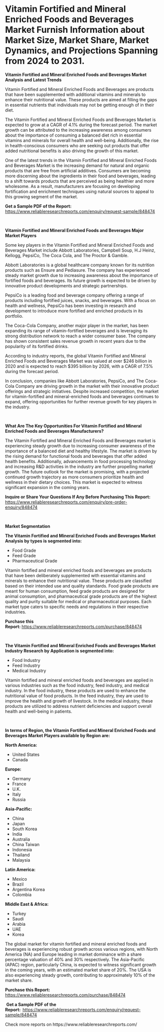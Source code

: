 <p><h1>Vitamin Fortified and Mineral Enriched Foods and Beverages Market Furnish Information about Market Size, Market Share, Market Dynamics, and Projections Spanning from 2024 to 2031.</h1></p><p><strong>Vitamin Fortified and Mineral Enriched Foods and Beverages Market Analysis and Latest Trends</strong></p>
<p><p>Vitamin Fortified and Mineral Enriched Foods and Beverages are products that have been supplemented with additional vitamins and minerals to enhance their nutritional value. These products are aimed at filling the gaps in essential nutrients that individuals may not be getting enough of in their diet.</p><p>The Vitamin Fortified and Mineral Enriched Foods and Beverages Market is expected to grow at a CAGR of 4.1% during the forecast period. The market growth can be attributed to the increasing awareness among consumers about the importance of consuming a balanced diet rich in essential vitamins and minerals for overall health and well-being. Additionally, the rise in health-conscious consumers who are seeking out products that offer added nutritional benefits is also driving the growth of this market.</p><p>One of the latest trends in the Vitamin Fortified and Mineral Enriched Foods and Beverages Market is the increasing demand for natural and organic products that are free from artificial additives. Consumers are becoming more discerning about the ingredients in their food and beverages, leading to a shift towards products that are perceived as being healthier and more wholesome. As a result, manufacturers are focusing on developing fortification and enrichment techniques using natural sources to appeal to this growing segment of the market.</p></p>
<p><strong>Get a Sample PDF of the Report:&nbsp;</strong> <a href="https://www.reliableresearchreports.com/enquiry/request-sample/848474">https://www.reliableresearchreports.com/enquiry/request-sample/848474</a></p>
<p>&nbsp;</p>
<p><strong>Vitamin Fortified and Mineral Enriched Foods and Beverages Major Market Players</strong></p>
<p><p>Some key players in the Vitamin Fortified and Mineral Enriched Foods and Beverages Market include Abbott Laboratories, Campbell Soup, H.J Heinz, Kellogg, PepsiCo, The Coca Cola, and The Proctor & Gamble. </p><p>Abbott Laboratories is a global healthcare company known for its nutrition products such as Ensure and Pediasure. The company has experienced steady market growth due to increasing awareness about the importance of fortified foods and beverages. Its future growth is expected to be driven by innovative product developments and strategic partnerships.</p><p>PepsiCo is a leading food and beverage company offering a range of products including fortified juices, snacks, and beverages. With a focus on health and wellness, PepsiCo has been investing in research and development to introduce more fortified and enriched products in its portfolio.</p><p>The Coca-Cola Company, another major player in the market, has been expanding its range of vitamin-fortified beverages and is leveraging its strong distribution network to reach a wider consumer base. The company has shown consistent sales revenue growth in recent years due to the popularity of its fortified drinks.</p><p>According to industry reports, the global Vitamin Fortified and Mineral Enriched Foods and Beverages Market was valued at over $246 billion in 2020 and is expected to reach $395 billion by 2026, with a CAGR of 7.5% during the forecast period. </p><p>In conclusion, companies like Abbott Laboratories, PepsiCo, and The Coca-Cola Company are driving growth in the market with their innovative product offerings and strategic initiatives. Despite increased competition, the market for vitamin-fortified and mineral-enriched foods and beverages continues to expand, offering opportunities for further revenue growth for key players in the industry.</p></p>
<p>&nbsp;</p>
<p><strong>What Are The Key Opportunities For Vitamin Fortified and Mineral Enriched Foods and Beverages Manufacturers?</strong></p>
<p><p>The Vitamin Fortified and Mineral Enriched Foods and Beverages market is experiencing steady growth due to increasing consumer awareness of the importance of a balanced diet and healthy lifestyle. The market is driven by the rising demand for functional foods and beverages that offer added health benefits. Additionally, advancements in food processing technology and increasing R&D activities in the industry are further propelling market growth. The future outlook for the market is promising, with a projected continued growth trajectory as more consumers prioritize health and wellness in their dietary choices. This market is expected to witness significant expansion in the coming years.</p></p>
<p><strong>Inquire or Share Your Questions If Any Before Purchasing This Report:</strong> <a href="https://www.reliableresearchreports.com/enquiry/pre-order-enquiry/848474">https://www.reliableresearchreports.com/enquiry/pre-order-enquiry/848474</a></p>
<p>&nbsp;</p>
<p><strong>Market Segmentation</strong></p>
<p><strong>The Vitamin Fortified and Mineral Enriched Foods and Beverages Market Analysis by types is segmented into:</strong></p>
<p><ul><li>Food Grade</li><li>Feed Grade</li><li>Pharmaceutical Grade</li></ul></p>
<p><p>Vitamin fortified and mineral enriched foods and beverages are products that have been deliberately supplemented with essential vitamins and minerals to enhance their nutritional value. These products are classified based on their intended use and quality standards. Food grade products are meant for human consumption, feed grade products are designed for animal consumption, and pharmaceutical grade products are of the highest quality and purity suitable for medical or pharmaceutical purposes. Each market type caters to specific needs and regulations in their respective industries.</p></p>
<p><strong>Purchase this Report:&nbsp;</strong><a href="https://www.reliableresearchreports.com/purchase/848474">https://www.reliableresearchreports.com/purchase/848474</a></p>
<p>&nbsp;</p>
<p><strong>The Vitamin Fortified and Mineral Enriched Foods and Beverages Market Industry Research by Application is segmented into:</strong></p>
<p><ul><li>Food Industry</li><li>Feed Industry</li><li>Medical Industry</li></ul></p>
<p><p>Vitamin fortified and mineral enriched foods and beverages are applied in various industries such as the food industry, feed industry, and medical industry. In the food industry, these products are used to enhance the nutritional value of food products. In the feed industry, they are used to improve the health and growth of livestock. In the medical industry, these products are utilized to address nutrient deficiencies and support overall health and well-being in patients.</p></p>
<p>&nbsp;</p>
<p><strong>In terms of Region, the Vitamin Fortified and Mineral Enriched Foods and Beverages Market Players available by Region are:</strong></p>
<p>
    <p> <strong> North America: </strong>
        <ul>
            <li>United States</li>
            <li>Canada</li>
        </ul>
        </p> 
    <p> <strong> Europe: </strong>
        <ul>
            <li>Germany</li>
            <li>France</li>
            <li>U.K.</li>
            <li>Italy</li>
            <li>Russia</li>
        </ul>
        </p> 
    <p> <strong> Asia-Pacific: </strong>
        <ul>
            <li>China</li>
            <li>Japan</li>
            <li>South Korea</li>
            <li>India</li>
            <li>Australia</li>
            <li>China Taiwan</li>
            <li>Indonesia</li>
            <li>Thailand</li>
            <li>Malaysia</li>
        </ul>
        </p> 
    <p> <strong> Latin America: </strong>
        <ul>
            <li>Mexico</li>
            <li>Brazil</li>
            <li>Argentina Korea</li>
            <li>Colombia</li>
        </ul>
        </p> 
    <p> <strong> Middle East & Africa: </strong>
        <ul>
            <li>Turkey</li>
            <li>Saudi</li>
            <li>Arabia</li>
            <li>UAE</li>
            <li>Korea</li>
        </ul>
    </p>
    </p>
<p><p>The global market for vitamin fortified and mineral enriched foods and beverages is experiencing robust growth across various regions, with North America (NA) and Europe leading in market dominance with a share percentage valuation of 40% and 30% respectively. The Asia-Pacific (APAC) region, particularly China, is expected to witness significant growth in the coming years, with an estimated market share of 20%. The USA is also experiencing steady growth, contributing to approximately 10% of the market share.</p></p>
<p><strong>Purchase this Report: </strong><a href="https://www.reliableresearchreports.com/purchase/848474">https://www.reliableresearchreports.com/purchase/848474</a></p>
<p>&nbsp;<strong>Get a Sample PDF of the Report:&nbsp;&nbsp;</strong><a href="https://www.reliableresearchreports.com/enquiry/request-sample/848474">https://www.reliableresearchreports.com/enquiry/request-sample/848474</a></p>
<p><strong></strong></p>
<p>Check more reports on https://www.reliableresearchreports.com/</p>